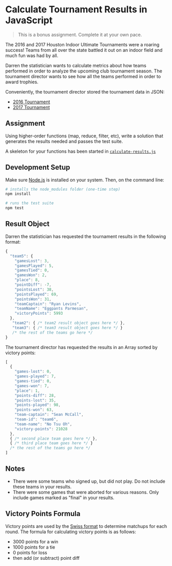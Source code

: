 # Calculate Tournament Results in JavaScript

> This is a bonus assignment. Complete it at your own pace.

The 2016 and 2017 Houston Indoor Ultimate Tournaments were a roaring success!
Teams from all over the state battled it out on an indoor field and much fun was
had by all.

Darren the statistician wants to calculate metrics about how teams performed in
order to analyze the upcoming club tournament season. The tournament director
wants to see how all the teams performed in order to award trophies.

Conveniently, the tournament director stored the tournament data in JSON:
- [2016 Tournament](test/2016-tournament.json)
- [2017 Tournament](test/2017-tournament.json)

## Assignment

Using higher-order functions (map, reduce, filter, etc), write a solution that
generates the results needed and passes the test suite.

A skeleton for your functions has been started in [`calculate-results.js`](calculate-results.js)

## Development Setup

Make sure [Node.js] is installed on your system. Then, on the command line:

```sh
# installs the node_modules folder (one-time step)
npm install

# runs the test suite
npm test
```
[Node.js]:https://nodejs.org/en/

## Result Object

Darren the statistician has requested the tournament results in the following
format:

```js
{
  "team5": {
    "gamesLost": 3,
    "gamesPlayed": 5,
    "gamesTied": 0,
    "gamesWon": 2,
    "place": 8,
    "pointDiff": -7,
    "pointsLost": 38,
    "pointsPlayed": 69,
    "pointsWon": 31,
    "teamCaptain": "Ryan Levins",
    "teamName": "Eggpants Parmesan",
    "victoryPoints": 5993
  },
   "team2": { /* team2 result object goes here */ },
   "team3": { /* team3 result object goes here */ }
   /* the rest of the teams go here */
}
```

The tournament director has requested the results in an Array sorted by victory
points:

```js
[
  {
    "games-lost": 0,
    "games-played": 7,
    "games-tied": 0,
    "games-won": 7,
    "place": 1,
    "points-diff": 28,
    "points-lost": 35,
    "points-played": 98,
    "points-won": 63,
    "team-captain": "Sean McCall",
    "team-id": "team6",
    "team-name": "No Tsu Oh",
    "victory-points": 21028
  },
  { /* second place team goes here */ },
  { /* third place team goes here */ }
  /* the rest of the teams go here */
]
```

## Notes

- There were some teams who signed up, but did not play. Do not include these
  teams in your results.
- There were some games that were aborted for various reasons. Only include
  games marked as "final" in your results.

## Victory Points Formula

Victory points are used by the [Swiss format] to determine matchups for each
round. The formula for calculating victory points is as follows:

- 3000 points for a win
- 1000 points for a tie
- 0 points for loss
- then add (or subtract) point diff

[Swiss format]:https://en.wikipedia.org/wiki/Swiss-system_tournament
